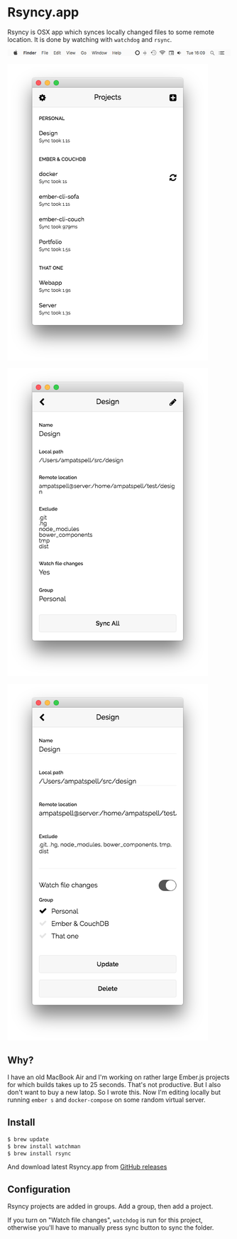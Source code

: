 # Rsyncy.app

Rsyncy is OSX app which synces locally changed files to some remote location. It is done by watching with `watchdog` and `rsync`.

![Menubar](https://raw.githubusercontent.com/ampatspell/rsyncy/master/doc/images/menubar.png)

![Rsyncy.app](https://raw.githubusercontent.com/ampatspell/rsyncy/master/doc/images/index.png)

![Project](https://raw.githubusercontent.com/ampatspell/rsyncy/master/doc/images/project.png)

![Project edit](https://raw.githubusercontent.com/ampatspell/rsyncy/master/doc/images/edit.png)

## Why?

I have an old MacBook Air and I'm working on rather large Ember.js projects for which builds takes up to 25 seconds. That's not productive.
But I also don't want to buy a new latop. So I wrote this. Now I'm editing locally but running `ember s` and `docker-compose` on some random virtual server.

## Install

```
$ brew update
$ brew install watchman
$ brew install rsync
```

And download latest Rsyncy.app from [GitHub releases](https://github.com/ampatspell/rsyncy/releases)

## Configuration

Rsyncy projects are added in groups. Add a group, then add a project.

If you turn on "Watch file changes", `watchdog` is run for this project, otherwise you'll have to manually press sync button to sync the folder.
